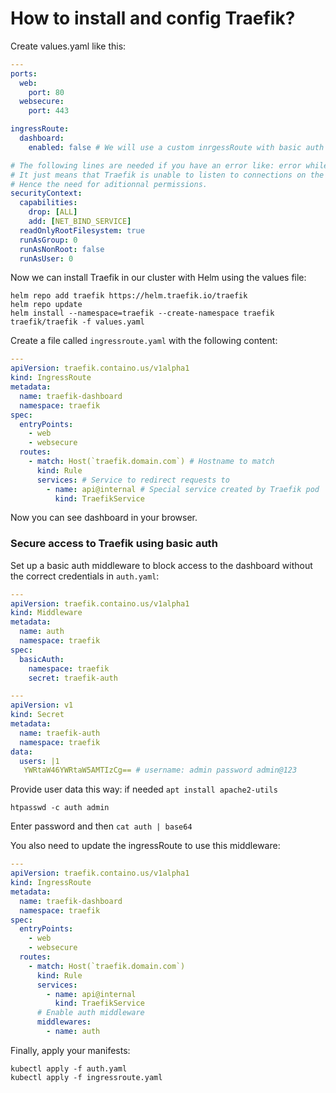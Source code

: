 <!-- Space: RD -->
<!-- Title: How to install and config Traefik? -->
# How to install and config Traefik?
Create values.yaml like this:
```yaml
---
ports:
  web:
    port: 80
  websecure:
    port: 443

ingressRoute:
  dashboard:
    enabled: false # We will use a custom inrgessRoute with basic auth instead of the default one

# The following lines are needed if you have an error like: error while building entryPoint web: error preparing server: error opening listener: listen tcp :80: bind: permission denied
# It just means that Traefik is unable to listen to connections on the host because of a lack of permissions.
# Hence the need for aditionnal permissions.
securityContext:
  capabilities:
    drop: [ALL]
    add: [NET_BIND_SERVICE]
  readOnlyRootFilesystem: true
  runAsGroup: 0
  runAsNonRoot: false
  runAsUser: 0
```
Now we can install Traefik in our cluster with Helm using the values file:
```
helm repo add traefik https://helm.traefik.io/traefik
helm repo update
helm install --namespace=traefik --create-namespace traefik traefik/traefik -f values.yaml
```
Create a file called `ingressroute.yaml` with the following content:
```yaml
---
apiVersion: traefik.containo.us/v1alpha1
kind: IngressRoute
metadata:
  name: traefik-dashboard
  namespace: traefik
spec:
  entryPoints:
    - web
    - websecure
  routes:
    - match: Host(`traefik.domain.com`) # Hostname to match
      kind: Rule
      services: # Service to redirect requests to
        - name: api@internal # Special service created by Traefik pod
          kind: TraefikService
```
Now you can see dashboard in your browser.
### Secure access to Traefik using basic auth
Set up a basic auth middleware to block access to the dashboard without the correct credentials in `auth.yaml`:
```yaml
---
apiVersion: traefik.containo.us/v1alpha1
kind: Middleware
metadata:
  name: auth
  namespace: traefik
spec:
  basicAuth:
    namespace: traefik
    secret: traefik-auth

---
apiVersion: v1
kind: Secret
metadata:
  name: traefik-auth
  namespace: traefik
data:
  users: |1
   YWRtaW46YWRtaW5AMTIzCg== # username: admin password admin@123
```
Provide user data this way: if needed `apt install apache2-utils`
```
htpasswd -c auth admin
```
Enter password and then `cat auth | base64`

You also need to update the ingressRoute to use this middleware:
```yaml
---
apiVersion: traefik.containo.us/v1alpha1
kind: IngressRoute
metadata:
  name: traefik-dashboard
  namespace: traefik
spec:
  entryPoints:
    - web
    - websecure
  routes:
    - match: Host(`traefik.domain.com`)
      kind: Rule
      services:
        - name: api@internal
          kind: TraefikService
      # Enable auth middleware
      middlewares:
        - name: auth
```
Finally, apply your manifests: 
```
kubectl apply -f auth.yaml
kubectl apply -f ingressroute.yaml
```
